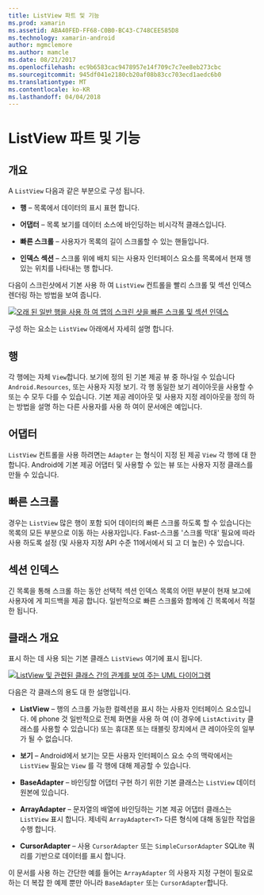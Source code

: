 ```yaml
---
title: ListView 파트 및 기능
ms.prod: xamarin
ms.assetid: ABA40FED-FF68-C0B0-BC43-C748CEE585D8
ms.technology: xamarin-android
author: mgmclemore
ms.author: mamcle
ms.date: 08/21/2017
ms.openlocfilehash: ec9b6583cac9478957e14f709c7c7ee8eb273cbc
ms.sourcegitcommit: 945df041e2180cb20af08b83cc703ecd1aedc6b0
ms.translationtype: MT
ms.contentlocale: ko-KR
ms.lasthandoff: 04/04/2018
---
```

# <a name="listview-parts-and-functionality"></a>ListView 파트 및 기능


## <a name="overview"></a>개요

A `ListView` 다음과 같은 부분으로 구성 됩니다.

- **행** &ndash; 목록에서 데이터의 표시 표현 합니다.

- **어댑터** &ndash; 목록 보기를 데이터 소스에 바인딩하는 비시각적 클래스입니다.

- **빠른 스크롤** &ndash; 사용자가 목록의 길이 스크롤할 수 있는 핸들입니다.

- **인덱스 섹션** &ndash; 스크롤 위에 배치 되는 사용자 인터페이스 요소를 목록에서 현재 행 있는 위치를 나타내는 행 합니다.

다음이 스크린샷에서 기본 사용 하 여 `ListView` 컨트롤을 빨리 스크롤 및 섹션 인덱스 렌더링 하는 방법을 보여 줍니다.

[![오래 된 일반 행을 사용 하 여 앱의 스크린 샷을 빠른 스크롤 및 섹션 인덱스](parts-and-functionality-images/listviewparts.png)](parts-and-functionality-images/listviewparts.png#lightbox)

구성 하는 요소는 `ListView` 아래에서 자세히 설명 합니다.


## <a name="rows"></a>행

각 행에는 자체 `View`합니다. 보기에 정의 된 기본 제공 뷰 중 하나일 수 있습니다 `Android.Resources`, 또는 사용자 지정 보기. 각 행 동일한 보기 레이아웃을 사용할 수 또는 수 모두 다를 수 있습니다. 기본 제공 레이아웃 및 사용자 지정 레이아웃을 정의 하는 방법을 설명 하는 다른 사용자를 사용 하 여이 문서에은 예입니다.


## <a name="adapter"></a>어댑터

`ListView` 컨트롤을 사용 하려면는 `Adapter` 는 형식이 지정 된 제공 `View` 각 행에 대 한 합니다. Android에 기본 제공 어댑터 및 사용할 수 있는 뷰 또는 사용자 지정 클래스를 만들 수 있습니다.


## <a name="fast-scrolling"></a>빠른 스크롤

경우는 `ListView` 많은 행이 포함 되어 데이터의 빠른 스크롤 하도록 할 수 있습니다는 목록의 모든 부분으로 이동 하는 사용자입니다. Fast-스크롤 '스크롤 막대' 필요에 따라 사용 하도록 설정 (및 사용자 지정 API 수준 11에서에서 되 고 더 높은) 수 있습니다.


## <a name="section-index"></a>섹션 인덱스

긴 목록을 통해 스크롤 하는 동안 선택적 섹션 인덱스 목록의 어떤 부분이 현재 보고에 사용자에 게 피드백을 제공 합니다. 일반적으로 빠른 스크롤와 함께에 긴 목록에서 적절 한 됩니다.


## <a name="classes-overview"></a>클래스 개요

표시 하는 데 사용 되는 기본 클래스 `ListViews` 여기에 표시 됩니다.

[![ListView 및 관련된 클래스 간의 관계를 보여 주는 UML 다이어그램](parts-and-functionality-images/image2.png)](parts-and-functionality-images/image2.png#lightbox)

다음은 각 클래스의 용도 대 한 설명입니다.

- **ListView** &ndash; 행의 스크롤 가능한 컬렉션을 표시 하는 사용자 인터페이스 요소입니다. 에 phone 것 일반적으로 전체 화면을 사용 하 여 (이 경우에 `ListActivity` 클래스를 사용할 수 있습니다) 또는 휴대폰 또는 태블릿 장치에서 큰 레이아웃의 일부가 될 수 없습니다.

- **보기** &ndash; Android에서 보기는 모든 사용자 인터페이스 요소 수의 맥락에서는 `ListView` 필요는 `View` 를 각 행에 대해 제공할 수 있습니다.

- **BaseAdapter** &ndash; 바인딩할 어댑터 구현 하기 위한 기본 클래스는 `ListView` 데이터 원본에 있습니다.

- **ArrayAdapter** &ndash; 문자열의 배열에 바인딩하는 기본 제공 어댑터 클래스는 `ListView` 표시 합니다. 제네릭 `ArrayAdapter<T>` 다른 형식에 대해 동일한 작업을 수행 합니다.

- **CursorAdapter** &ndash; 사용 `CursorAdapter` 또는 `SimpleCursorAdapter` SQLite 쿼리를 기반으로 데이터를 표시 합니다.

이 문서를 사용 하는 간단한 예를 들어는 `ArrayAdapter` 의 사용자 지정 구현이 필요로 하는 더 복잡 한 예제 뿐만 아니라 `BaseAdapter` 또는 `CursorAdapter`합니다.

